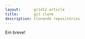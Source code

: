```yaml
---
layout:      grid12-article
title:       git clone
description: Clonando repositórios
---
```



Em breve!